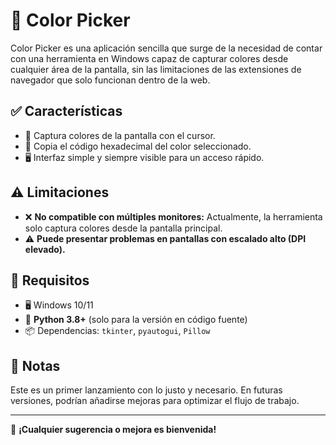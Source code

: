# 🎨 Color Picker  

Color Picker es una aplicación sencilla que surge de la necesidad de contar con una herramienta en Windows capaz de capturar colores desde cualquier área de la pantalla, sin las limitaciones de las extensiones de navegador que solo funcionan dentro de la web.  

## ✅ Características  
- 🎯 Captura colores de la pantalla con el cursor.  
- 🔢 Copia el código hexadecimal del color seleccionado.  
- 🖥️ Interfaz simple y siempre visible para un acceso rápido.  

## ⚠️ Limitaciones  
- ❌ **No compatible con múltiples monitores:** Actualmente, la herramienta solo captura colores desde la pantalla principal.  
- ⚠️ **Puede presentar problemas en pantallas con escalado alto (DPI elevado).**  

## 🔧 Requisitos  
- 🖥️ Windows 10/11  
- 🐍 **Python 3.8+** (solo para la versión en código fuente)  
- 📦 Dependencias: `tkinter`, `pyautogui`, `Pillow`  

## 📌 Notas  
Este es un primer lanzamiento con lo justo y necesario. En futuras versiones, podrían añadirse mejoras para optimizar el flujo de trabajo.  

---

📢 **¡Cualquier sugerencia o mejora es bienvenida!**  
